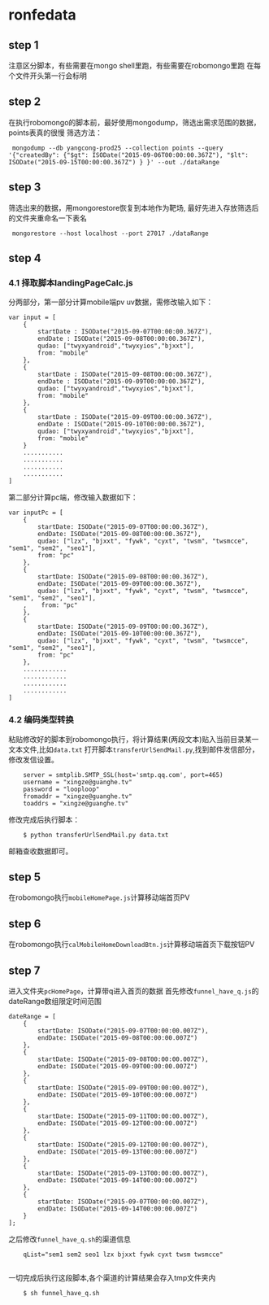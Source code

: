 # ronfedata

## step 1 
注意区分脚本，有些需要在mongo shell里跑，有些需要在robomongo里跑
在每个文件开头第一行会标明

## step 2
在执行robomongo的脚本前，最好使用mongodump，筛选出需求范围的数据，points表真的很慢
筛选方法：

```
 mongodump --db yangcong-prod25 --collection points --query '{"createdBy": {"$gt": ISODate("2015-09-06T00:00:00.367Z"), "$lt": ISODate("2015-09-15T00:00:00.367Z") } }' --out ./dataRange
```

## step 3
筛选出来的数据，用mongorestore恢复到本地作为靶场, 最好先进入存放筛选后的文件夹重命名一下表名

```
 mongorestore --host localhost --port 27017 ./dataRange
```

## step 4

### 4.1 择取脚本landingPageCalc.js
分两部分，第一部分计算mobile端pv uv数据，需修改输入如下：

```
var input = [
    {
        startDate : ISODate("2015-09-07T00:00:00.367Z"),
        endDate : ISODate("2015-09-08T00:00:00.367Z"),
        qudao: ["twyxyandroid","twyxyios","bjxxt"],
        from: "mobile"
    },
    {
        startDate : ISODate("2015-09-08T00:00:00.367Z"),
        endDate : ISODate("2015-09-09T00:00:00.367Z"),
        qudao: ["twyxyandroid","twyxyios","bjxxt"],
        from: "mobile"
    },
    {
        startDate : ISODate("2015-09-09T00:00:00.367Z"),
        endDate : ISODate("2015-09-10T00:00:00.367Z"),
        qudao: ["twyxyandroid","twyxyios","bjxxt"],
        from: "mobile"
    }
    ...........
    ...........
    ...........
    ...........
]
```

第二部分计算pc端，修改输入数据如下：

```
var inputPc = [
    {
        startDate: ISODate("2015-09-07T00:00:00.367Z"),
        endDate: ISODate("2015-09-08T00:00:00.367Z"),
        qudao: ["lzx", "bjxxt", "fywk", "cyxt", "twsm", "twsmcce", "sem1", "sem2", "seo1"],
        from: "pc"
    },
    {
        startDate: ISODate("2015-09-08T00:00:00.367Z"),
        endDate: ISODate("2015-09-09T00:00:00.367Z"),
        qudao: ["lzx", "bjxxt", "fywk", "cyxt", "twsm", "twsmcce", "sem1", "sem2", "seo1"],
    ,    from: "pc"
    },
    {
        startDate: ISODate("2015-09-09T00:00:00.367Z"),
        endDate: ISODate("2015-09-10T00:00:00.367Z"),
        qudao: ["lzx", "bjxxt", "fywk", "cyxt", "twsm", "twsmcce", "sem1", "sem2", "seo1"],
        from: "pc"
    },
    ............
    ............
    ............
    ............
]
```

### 4.2 编码类型转换
粘贴修改好的脚本到robomongo执行，将计算结果(两段文本)贴入当前目录某一文本文件,比如`data.txt`
打开脚本`transferUrlSendMail.py`,找到邮件发信部分，修改发信设置。
```
    server = smtplib.SMTP_SSL(host='smtp.qq.com', port=465)
    username = "xingze@guanghe.tv"
    password = "looploop"
    fromaddr = "xingze@guanghe.tv"
    toaddrs = "xingze@guanghe.tv"
```
修改完成后执行脚本：

```
    $ python transferUrlSendMail.py data.txt
```
邮箱查收数据即可。

## step 5
在robomongo执行`mobileHomePage.js`计算移动端首页PV

## step 6
在robomongo执行`calMobileHomeDownloadBtn.js`计算移动端首页下载按钮PV

## step 7
进入文件夹`pcHomePage`，计算带q进入首页的数据
首先修改`funnel_have_q.js`的dateRange数组限定时间范围

```
dateRange = [
    {
        startDate: ISODate("2015-09-07T00:00:00.007Z"),
        endDate: ISODate("2015-09-08T00:00:00.007Z")
    },
    {
        startDate: ISODate("2015-09-08T00:00:00.007Z"),
        endDate: ISODate("2015-09-09T00:00:00.007Z")
    },
    {
        startDate: ISODate("2015-09-09T00:00:00.007Z"),
        endDate: ISODate("2015-09-10T00:00:00.007Z")
    },
    {
        startDate: ISODate("2015-09-11T00:00:00.007Z"),
        endDate: ISODate("2015-09-12T00:00:00.007Z")
    },
    {
        startDate: ISODate("2015-09-12T00:00:00.007Z"),
        endDate: ISODate("2015-09-13T00:00:00.007Z")
    },
    {
        startDate: ISODate("2015-09-13T00:00:00.007Z"),
        endDate: ISODate("2015-09-14T00:00:00.007Z")
    },
    {
        startDate: ISODate("2015-09-07T00:00:00.007Z"),
        endDate: ISODate("2015-09-14T00:00:00.007Z")
    }
];
```

之后修改`funnel_have_q.sh`的渠道信息

```
    qList="sem1 sem2 seo1 lzx bjxxt fywk cyxt twsm twsmcce"
    
```

一切完成后执行这段脚本,各个渠道的计算结果会存入tmp文件夹内

```
    $ sh funnel_have_q.sh
```

